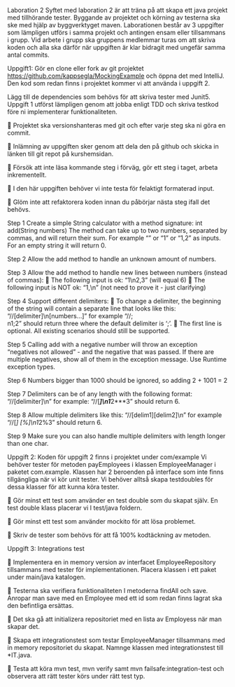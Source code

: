 Laboration 2
Syftet med laboration 2 är att träna på att skapa ett java projekt med tillhörande tester.
Byggande av projektet och körning av testerna ska ske med hjälp av byggverktyget maven.
Laborationen består av 3 uppgifter som lämpligen utförs i samma projekt och antingen
ensam eller tillsammans i grupp. Vid arbete i grupp ska gruppens medlemmar turas om att
skriva koden och alla ska därför när uppgiften är klar bidragit med ungefär samma antal
commits.

Uppgift1:
Gör en clone eller fork av git projektet https://github.com/kappsegla/MockingExample
och öppna det med IntelliJ. Den kod som redan finns i projektet kommer vi att
använda i uppgift 2.

Lägg till de dependencies som behövs för att skriva tester med Junit5.
Uppgift 1 utförst lämpligen genom att jobba enligt TDD och skriva testkod före ni
implementerar funktionaliteten.

 Projektet ska versionshanteras med git och efter varje steg ska ni göra en
commit.

 Inlämning av uppgiften sker genom att dela den på github och skicka in länken
till git repot på kurshemsidan.

 Försök att inte läsa kommande steg i förväg, gör ett steg i taget, arbeta
inkrementellt.

 I den här uppgiften behöver vi inte testa för felaktigt formaterad input.

 Glöm inte att refaktorera koden innan du påbörjar nästa steg ifall det behövs.

Step 1
Create a simple String calculator with a method signature:
int add(String numbers)
The method can take up to two numbers, separated by commas, and will return their
sum.
For example “” or “1” or “1,2” as inputs.
For an empty string it will return 0.

Step 2
Allow the add method to handle an unknown amount of numbers.

Step 3
Allow the add method to handle new lines between numbers (instead of commas):
 The following input is ok: “1\n2,3” (will equal 6)
 The following input is NOT ok: “1,\n” (not need to prove it - just clarifying)

Step 4
Support different delimiters:
 To change a delimiter, the beginning of the string will contain a separate line
that looks like this: “//[delimiter]\n[numbers…]” for example “//;\
n1;2” should return three where the default delimiter is ‘;’.
 The first line is optional. All existing scenarios should still be supported.

Step 5
Calling add with a negative number will throw an exception “negatives not
allowed” - and the negative that was passed.
If there are multiple negatives, show all of them in the exception message.
Use Runtime exception types.

Step 6
Numbers bigger than 1000 should be ignored, so adding 2 + 1001 = 2

Step 7
Delimiters can be of any length with the following format: “//[delimiter]\n” for
example: “//[***]\n1***2***3” should return 6.

Step 8
Allow multiple delimiters like this: “//[delim1][delim2]\n” for example “//[*]
[%]\n1*2%3” should return 6.

Step 9
Make sure you can also handle multiple delimiters with length longer than one char.

Uppgift 2:
Koden för uppgift 2 finns i projektet under com/example
Vi behöver tester för metoden payEmployees i klassen EmployeeManager i paketet
com.example. Klassen har 2 beroenden på interface som inte finns tillgängliga när vi kör unit
tester. Vi behöver alltså skapa testdoubles för dessa klasser för att kunna köra tester.

 Gör minst ett test som använder en test double som du skapat själv. En test double
klass placerar vi I test/java foldern.

 Gör minst ett test som använder mockito för att lösa problemet.

 Skriv de tester som behövs för att få 100% kodtäckning av metoden.

Uppgift 3:
Integrations test

 Implementera en in memory version av interfacet EmployeeRepository
tillsammans med tester för implementationen. Placera klassen i ett paket
under main/java katalogen.

 Testerna ska verifiera funktionaliteten I metoderna findAll och save. Anropar
man save med en Employee med ett id som redan finns lagrat ska den
befintliga ersättas.

 Det ska gå att initializera repositoriet med en lista av Employess när man
skapar det.

 Skapa ett integrationstest som testar EmployeeManager tillsammans med in
memory repositoriet du skapat. Namnge klassen med integrationstest till
*IT.java.

 Testa att köra mvn test, mvn verify samt mvn failsafe:integration-test och
observera att rätt tester körs under rätt test typ.